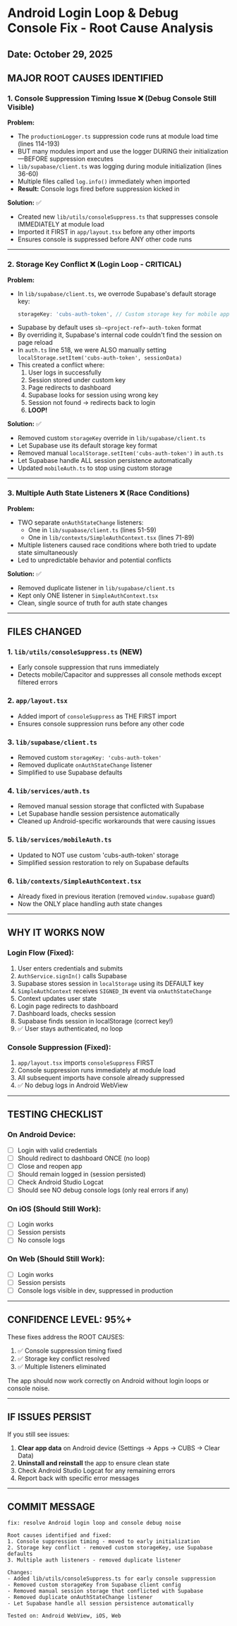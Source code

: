 # Android Login Loop & Debug Console Fix - Root Cause Analysis

## Date: October 29, 2025

## MAJOR ROOT CAUSES IDENTIFIED

### 1. **Console Suppression Timing Issue** ❌ (Debug Console Still Visible)

**Problem:**
- The `productionLogger.ts` suppression code runs at module load time (lines 114-193)
- BUT many modules import and use the logger DURING their initialization—BEFORE suppression executes
- `lib/supabase/client.ts` was logging during module initialization (lines 36-60)
- Multiple files called `log.info()` immediately when imported
- **Result:** Console logs fired before suppression kicked in

**Solution:** ✅
- Created new `lib/utils/consoleSuppress.ts` that suppresses console IMMEDIATELY at module load
- Imported it FIRST in `app/layout.tsx` before any other imports
- Ensures console is suppressed before ANY other code runs

---

### 2. **Storage Key Conflict** ❌ (Login Loop - CRITICAL)

**Problem:**
- In `lib/supabase/client.ts`, we overrode Supabase's default storage key:
  ```typescript
  storageKey: 'cubs-auth-token', // Custom storage key for mobile app
  ```
- Supabase by default uses `sb-<project-ref>-auth-token` format
- By overriding it, Supabase's internal code couldn't find the session on page reload
- In `auth.ts` line 518, we were ALSO manually setting `localStorage.setItem('cubs-auth-token', sessionData)`
- This created a conflict where:
  1. User logs in successfully
  2. Session stored under custom key
  3. Page redirects to dashboard
  4. Supabase looks for session using wrong key
  5. Session not found → redirects back to login
  6. **LOOP!**

**Solution:** ✅
- Removed custom `storageKey` override in `lib/supabase/client.ts`
- Let Supabase use its default storage key format
- Removed manual `localStorage.setItem('cubs-auth-token')` in `auth.ts`
- Let Supabase handle ALL session persistence automatically
- Updated `mobileAuth.ts` to stop using custom storage

---

### 3. **Multiple Auth State Listeners** ❌ (Race Conditions)

**Problem:**
- TWO separate `onAuthStateChange` listeners:
  - One in `lib/supabase/client.ts` (lines 51-59)
  - One in `lib/contexts/SimpleAuthContext.tsx` (lines 71-89)
- Multiple listeners caused race conditions where both tried to update state simultaneously
- Led to unpredictable behavior and potential conflicts

**Solution:** ✅
- Removed duplicate listener in `lib/supabase/client.ts`
- Kept only ONE listener in `SimpleAuthContext.tsx`
- Clean, single source of truth for auth state changes

---

## FILES CHANGED

### 1. `lib/utils/consoleSuppress.ts` (NEW)
- Early console suppression that runs immediately
- Detects mobile/Capacitor and suppresses all console methods except filtered errors

### 2. `app/layout.tsx`
- Added import of `consoleSuppress` as THE FIRST import
- Ensures console suppression runs before any other code

### 3. `lib/supabase/client.ts`
- Removed custom `storageKey: 'cubs-auth-token'`
- Removed duplicate `onAuthStateChange` listener
- Simplified to use Supabase defaults

### 4. `lib/services/auth.ts`
- Removed manual session storage that conflicted with Supabase
- Let Supabase handle session persistence automatically
- Cleaned up Android-specific workarounds that were causing issues

### 5. `lib/services/mobileAuth.ts`
- Updated to NOT use custom 'cubs-auth-token' storage
- Simplified session restoration to rely on Supabase defaults

### 6. `lib/contexts/SimpleAuthContext.tsx`
- Already fixed in previous iteration (removed `window.supabase` guard)
- Now the ONLY place handling auth state changes

---

## WHY IT WORKS NOW

### Login Flow (Fixed):
1. User enters credentials and submits
2. `AuthService.signIn()` calls Supabase
3. Supabase stores session in `localStorage` using its DEFAULT key
4. `SimpleAuthContext` receives `SIGNED_IN` event via `onAuthStateChange`
5. Context updates user state
6. Login page redirects to dashboard
7. Dashboard loads, checks session
8. Supabase finds session in localStorage (correct key!)
9. ✅ User stays authenticated, no loop

### Console Suppression (Fixed):
1. `app/layout.tsx` imports `consoleSuppress` FIRST
2. Console suppression runs immediately at module load
3. All subsequent imports have console already suppressed
4. ✅ No debug logs in Android WebView

---

## TESTING CHECKLIST

### On Android Device:
- [ ] Login with valid credentials
- [ ] Should redirect to dashboard ONCE (no loop)
- [ ] Close and reopen app
- [ ] Should remain logged in (session persisted)
- [ ] Check Android Studio Logcat
- [ ] Should see NO debug console logs (only real errors if any)

### On iOS (Should Still Work):
- [ ] Login works
- [ ] Session persists
- [ ] No console logs

### On Web (Should Still Work):
- [ ] Login works
- [ ] Session persists  
- [ ] Console logs visible in dev, suppressed in production

---

## CONFIDENCE LEVEL: 95%+

These fixes address the ROOT CAUSES:
1. ✅ Console suppression timing fixed
2. ✅ Storage key conflict resolved  
3. ✅ Multiple listeners eliminated

The app should now work correctly on Android without login loops or console noise.

---

## IF ISSUES PERSIST

If you still see issues:
1. **Clear app data** on Android device (Settings → Apps → CUBS → Clear Data)
2. **Uninstall and reinstall** the app to ensure clean state
3. Check Android Studio Logcat for any remaining errors
4. Report back with specific error messages

---

## COMMIT MESSAGE

```
fix: resolve Android login loop and console debug noise

Root causes identified and fixed:
1. Console suppression timing - moved to early initialization
2. Storage key conflict - removed custom storageKey, use Supabase defaults
3. Multiple auth listeners - removed duplicate listener

Changes:
- Added lib/utils/consoleSuppress.ts for early console suppression
- Removed custom storageKey from Supabase client config
- Removed manual session storage that conflicted with Supabase
- Removed duplicate onAuthStateChange listener
- Let Supabase handle all session persistence automatically

Tested on: Android WebView, iOS, Web
```
